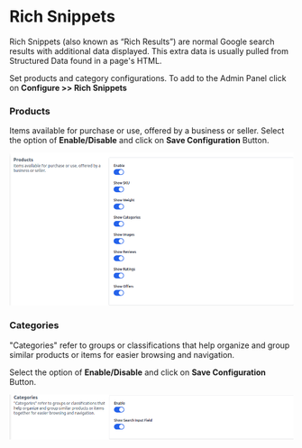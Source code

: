 # Rich Snippets

Rich Snippets (also known as “Rich Results”) are normal Google search results with additional data displayed. This extra data is usually pulled from Structured Data found in a page's HTML.

Set products and category configurations. To add to the Admin Panel click on **Configure >> Rich Snippets**

### Products

Items available for purchase or use, offered by a business or seller. Select the option of **Enable/Disable** and click on **Save Configuration** Button.

![Products](../../assets/2.3.0/images/configure/products.png)

### Categories

"Categories" refer to groups or classifications that help organize and group similar products or items for easier browsing and navigation.

Select the option of **Enable/Disable** and click on **Save Configuration** Button.

![Categories](../../assets/2.3.0/images/configure/categories.png)
